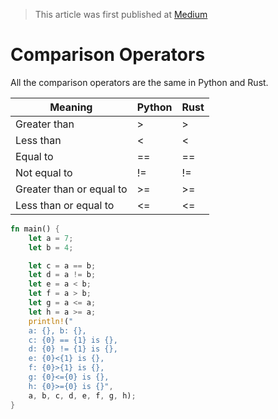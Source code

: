 > This article was first published at [Medium](https://towardsdatascience.com/a-comprehensive-tutorial-to-rust-operators-for-beginners-11554b2c64d4)

# Comparison Operators

All the comparison operators are the same in Python and Rust.

| Meaning                  | Python | Rust |
| ------------------------ | ------ | ---- |
| Greater than             | >      | >    |
| Less than                | <      | <    |
| Equal to                 | ==     | ==   |
| Not equal to             | !=     | !=   |
| Greater than or equal to | >=     | >=   |
| Less than or equal to    | <=     | <=   |


```rust runnable
fn main() {
    let a = 7;
    let b = 4;

    let c = a == b; 
    let d = a != b; 
    let e = a < b; 
    let f = a > b; 
    let g = a <= a;
    let h = a >= a;
    println!("
    a: {}, b: {}, 
    c: {0} == {1} is {}, 
    d: {0} != {1} is {}, 
    e: {0}<{1} is {}, 
    f: {0}>{1} is {}, 
    g: {0}<={0} is {}, 
    h: {0}>={0} is {}", 
    a, b, c, d, e, f, g, h);
}
```